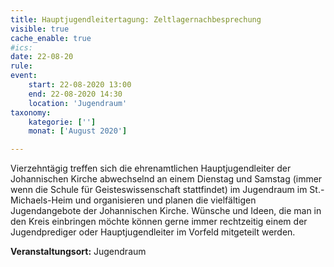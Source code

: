 ```yaml
---
title: Hauptjugendleitertagung: Zeltlagernachbesprechung
visible: true
cache_enable: true
#ics: 
date: 22-08-20
rule: 
event:
	start: 22-08-2020 13:00
	end: 22-08-2020 14:30
	location: 'Jugendraum'
taxonomy:
	kategorie: ['']
	monat: ['August 2020']

---
```

Vierzehntägig treffen sich die ehrenamtlichen Hauptjugendleiter der Johannischen Kirche abwechselnd an einem Dienstag und Samstag (immer wenn die Schule für Geisteswissenschaft stattfindet) im Jugendraum im St.-Michaels-Heim und organisieren und planen die vielfältigen Jugendangebote der Johannischen Kirche. Wünsche und Ideen, die man in den Kreis einbringen möchte können gerne immer rechtzeitig einem der Jugendprediger oder Hauptjugendleiter im Vorfeld mitgeteilt werden.


**Veranstaltungsort:** Jugendraum

